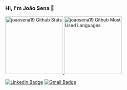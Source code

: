 ### Hi, I'm João Sena 👋

 <div>
  <a href="https://github.com/joaosena19">
  <img height="180em" alt="joaosena19 Github Stats" src="https://github-readme-stats.vercel.app/api?username=joaosena19&show_icons=true&theme=nord&include_all_commits=true&count_private=true"/>
  <img height="180em" alt="joaosena19 Github Most Used Languages" src="https://github-readme-stats.vercel.app/api/top-langs/?username=joaosena19&layout=compact&langs_count=7&theme=nord"/>
</div>

[![Linkedin Badge](https://img.shields.io/badge/-LinkedIn-%230077B5?style=for-the-badge&logo=linkedin&logoColor=white)](https://www.linkedin.com/in/joaosena19/) [![Gmail Badge](https://img.shields.io/badge/-Gmail-%23333?style=for-the-badge&logo=gmail&logoColor=white)](mailto:joaosenadainese@gmail.com)




<!--
**joaosena19/joaosena19** is a ✨ _special_ ✨ repository because its `README.md` (this file) appears on your GitHub profile.

Here are some ideas to get you started:

- 🔭 I’m currently working on ...
- 🌱 I’m currently learning ...
- 👯 I’m looking to collaborate on ...
- 🤔 I’m looking for help with ...
- 💬 Ask me about ...
- 📫 How to reach me: ...
- 😄 Pronouns: ...
- ⚡ Fun fact: ...
-->
